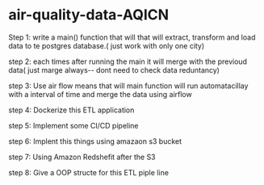 # air-quality-data-AQICN
Step 1: write a main() function that will  that will extract, transform and load data to te postgres database.( just work with only one city)

step 2: each times after running the main it will merge with the previoud data( just marge always-- dont need to check data reduntancy)

step 3: Use air flow means that will main function will run automatacillay with a interval of time and merge the data using airflow

step 4: Dockerize this ETL application

step 5: Implement some CI/CD pipeline

step 6: Implent this things using amazaon s3 bucket

step 7: Using Amazon Redshefit after the S3

step 8: Give a OOP structe for this ETL piple line
